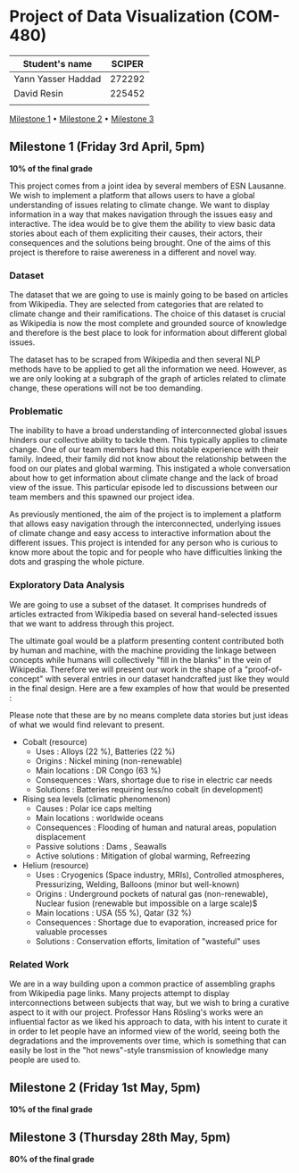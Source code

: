 # Project of Data Visualization (COM-480)

| Student's name | SCIPER |
| -------------- | ------ |
| Yann Yasser Haddad | 272292 |
| David Resin | 225452 |
| | |

[Milestone 1](#milestone-1-friday-3rd-april-5pm) • [Milestone 2](#milestone-2-friday-1st-may-5pm) • [Milestone 3](#milestone-3-thursday-28th-may-5pm)

## Milestone 1 (Friday 3rd April, 5pm)

**10% of the final grade**

This project comes from a joint idea by several members of ESN Lausanne. We wish to implement a platform that allows users to have a global understanding of issues relating to climate change. We want to display information in a way that makes navigation through the issues easy and interactive. The idea would be to give them the ability to view basic data stories about each of them expliciting their causes, their actors, their consequences and the solutions being brought. One of the aims of this project is therefore to raise awereness in a different and novel way.

### Dataset
The dataset that we are going to use is mainly going to be based on articles from Wikipedia. They are selected from categories that are related to climate change and their ramifications. The choice of this dataset is crucial as Wikipedia is now the most complete and grounded source of knowledge and therefore is the best place to look for information about different global issues.

The dataset has to be scraped from Wikipedia and then several NLP methods have to be applied to get all the information we need. However, as we are only looking at a subgraph of the graph of articles related to climate change, these operations will not be too demanding.

### Problematic
The inability to have a broad understanding of interconnected global issues hinders our collective ability to tackle them. This typically applies to climate change. One of our team members had this notable experience with their family. Indeed, their family did not know about the relationship between the food on our plates and global warming. This instigated a whole conversation about how to get information about climate change and the lack of broad view of the issue. This particular episode led to discussions between our team members and this spawned our project idea.

As previously mentioned, the aim of the project is to implement a platform that allows easy navigation through the interconnected, underlying issues of climate change and easy access to interactive information about the different issues. This project is intended for any person who is curious to know more about the topic and for people who have difficulties linking the dots and grasping the whole picture.

### Exploratory Data Analysis
We are going to use a subset of the dataset. It comprises hundreds of articles extracted from Wikipedia based on several hand-selected issues that we want to address through this project. 

The ultimate goal would be a platform presenting content contributed both by human and machine, with the machine providing the linkage between concepts while humans will collectively "fill in the blanks" in the vein of Wikipedia. Therefore we will present our work in the shape of a "proof-of-concept" with several entries in our dataset handcrafted just like they would in the final design. Here are a few examples of how that would be presented :

Please note that these are by no means complete data stories but just ideas of what we would find relevant to present.

- Cobalt (resource)
  - Uses : Alloys (22 %), Batteries (22 %)
  - Origins : Nickel mining (non-renewable)
  - Main locations : DR Congo (63 %)
  - Consequences : Wars, shortage due to rise in electric car needs
  - Solutions : Batteries requiring less/no cobalt (in development)
- Rising sea levels (climatic phenomenon)
  - Causes : Polar ice caps melting
  - Main locations : worldwide oceans
  - Consequences : Flooding of human and natural areas, population displacement
  - Passive solutions : Dams , Seawalls
  - Active solutions : Mitigation of global warming, Refreezing
- Helium (resource)
  - Uses : Cryogenics (Space industry, MRIs), Controlled atmospheres, Pressurizing, Welding, Balloons (minor but well-known)
  - Origins : Underground pockets of natural gas (non-renewable), Nuclear fusion (renewable but impossible on a large scale)$
  - Main locations : USA (55 %), Qatar (32 %)
  - Consequences : Shortage due to evaporation, increased price for valuable processes
  - Solutions : Conservation efforts, limitation of "wasteful" uses

### Related Work
We are in a way building upon a common practice of assembling graphs from Wikipedia page links. Many projects attempt to display interconnections between subjects that way, but we wish to bring a curative aspect to it with our project. Professor Hans Rösling's works were an influential factor as we liked his approach to data, with his intent to curate it in order to let people have an informed view of the world, seeing both the degradations and the improvements over time, which is something that can easily be lost in the "hot news"-style transmission of knowledge many people are used to.

## Milestone 2 (Friday 1st May, 5pm)

**10% of the final grade**




## Milestone 3 (Thursday 28th May, 5pm)

**80% of the final grade**


